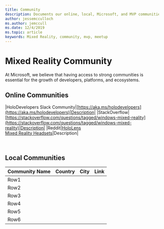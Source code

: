 ```yaml
---
title: Community
description: Documents our online, local, Microsoft, and MVP communities
author: jessemcculloch    
ms.author: jemccull
ms.date: 12/4/2019
ms.topic: article
keywords: Mixed Reality, community, mvp, meetup
---
```




# Mixed Reality Community

At Microsoft, we believe that having access to strong communities is essential for the growth of developers, platforms, and ecosystems.  

## Online Communities



|HoloDevelopers Slack Community|[https://aka.ms/holodevelopers](https://aka.ms/holodevelopers)|Description|
|StackOverflow|[https://stackoverflow.com/questions/tagged/windows-mixed-reality](https://stackoverflow.com/questions/tagged/windows-mixed-reality)|Description|
|Reddit|[HoloLens]() <BR> [Mixed Reality Headsets]()|Description|

<br>

## Local Communities


|Community Name|Country|City|Link|
|---------|---------|---------|---------|
|Row1     |         |         |         |
|Row2     |         |         |         |
|Row3     |         |         |         |
|Row4     |         |         |         |
|Row5     |         |         |         |
|Row6     |         |         |         |

<br>

<!-- ## Microsoft Mixed Reality MVP's

content here

<br> -->

<!-- ## Microsoft MR Developer Ecosystem Team

content here

<br> -->

<!-- ## Azure Cloud Advocate Spatial Computing Team

content here

<br> -->
